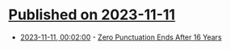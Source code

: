 # [Published on 2023-11-11](index.md)

* [2023-11-11, 00:02:00](https://games.slashdot.org/story/23/11/10/2128215/zero-punctuation-ends-after-16-years?utm_source=rss1.0mainlinkanon&utm_medium=feed) - [Zero Punctuation Ends After 16 Years](https://games.slashdot.org/story/23/11/10/2128215/zero-punctuation-ends-after-16-years?utm_source=rss1.0mainlinkanon&utm_medium=feed)
